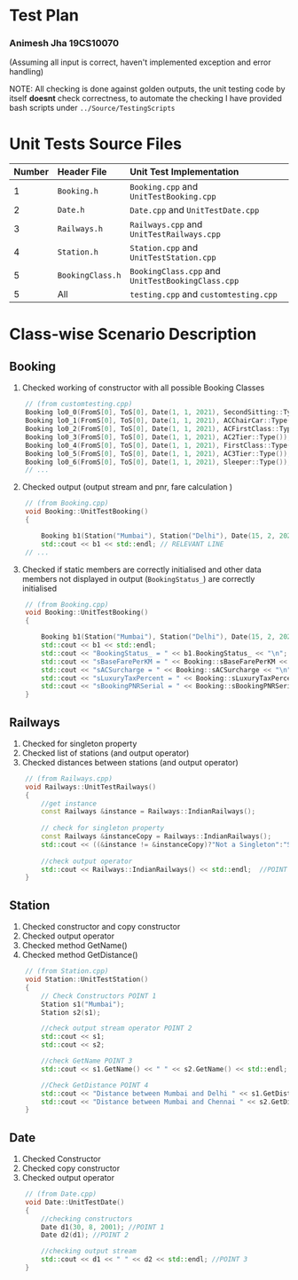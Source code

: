 # Test Plan #
### Animesh Jha  19CS10070 ###
(Assuming all input is correct, haven't implemented exception and error handling)

NOTE: All checking is done against golden outputs, the unit testing code by itself **doesnt** check correctness, to automate the checking I have provided bash scripts under `../Source/TestingScripts`
# Unit Tests Source Files #
Number | Header File | Unit Test Implementation
| :--- | :--- | :---
1| `Booking.h` | `Booking.cpp` and `UnitTestBooking.cpp` 
2| `Date.h` |`Date.cpp` and `UnitTestDate.cpp`
3| `Railways.h` |`Railways.cpp` and `UnitTestRailways.cpp`
4| `Station.h` |`Station.cpp` and `UnitTestStation.cpp`
5| `BookingClass.h` |`BookingClass.cpp` and `UnitTestBookingClass.cpp`
5| All |`testing.cpp` and `customtesting.cpp`

# Class-wise Scenario Description

## Booking ##
1. Checked working of constructor with all possible Booking Classes 
```cpp
    // (from customtesting.cpp)
    Booking lo0_0(FromS[0], ToS[0], Date(1, 1, 2021), SecondSitting::Type());
    Booking lo0_1(FromS[0], ToS[0], Date(1, 1, 2021), ACChairCar::Type());
    Booking lo0_2(FromS[0], ToS[0], Date(1, 1, 2021), ACFirstClass::Type());
    Booking lo0_3(FromS[0], ToS[0], Date(1, 1, 2021), AC2Tier::Type());
    Booking lo0_4(FromS[0], ToS[0], Date(1, 1, 2021), FirstClass::Type());
    Booking lo0_5(FromS[0], ToS[0], Date(1, 1, 2021), AC3Tier::Type());
    Booking lo0_6(FromS[0], ToS[0], Date(1, 1, 2021), Sleeper::Type());
    // ... 
```
2. Checked output (output stream and pnr, fare calculation )
```cpp
    // (from Booking.cpp)
    void Booking::UnitTestBooking()
    {

        Booking b1(Station("Mumbai"), Station("Delhi"), Date(15, 2, 2021), ACFirstClass::Type());
        std::cout << b1 << std::endl; // RELEVANT LINE
    // ...
```
3. Checked if static members are correctly initialised and other data members not displayed in output (`BookingStatus_`) are correctly initialised
```cpp
    // (from Booking.cpp)
    void Booking::UnitTestBooking()
    {

        Booking b1(Station("Mumbai"), Station("Delhi"), Date(15, 2, 2021), ACFirstClass::Type());
        std::cout << b1 << std::endl;
        std::cout << "BookingStatus_ = " << b1.BookingStatus_ << "\n";
        std::cout << "sBaseFarePerKM = " << Booking::sBaseFarePerKM << "\n";
        std::cout << "sACSurcharge = " << Booking::sACSurcharge << "\n";
        std::cout << "sLuxuryTaxPercent = " << Booking::sLuxuryTaxPercent << "\n";
        std::cout << "sBookingPNRSerial = " << Booking::sBookingPNRSerial << "\n";
    }
```

## Railways ##

1. Checked for singleton property
2. Checked list of stations (and output operator)
3. Checked distances between stations (and output operator)
```cpp
    // (from Railways.cpp)
    void Railways::UnitTestRailways()
    { 
        //get instance
        const Railways &instance = Railways::IndianRailways();
        
        // check for singleton property
        const Railways &instanceCopy = Railways::IndianRailways();
        std::cout << ((&instance != &instanceCopy)?"Not a Singleton":"Singleton") << std::endl;  // POINT 1
        
        //check output operator
        std::cout << Railways::IndianRailways() << std::endl;  //POINT 2 and 3
    }
```

## Station ##

1. Checked constructor and copy constructor
1. Checked output operator
1. Checked method GetName()
1. Checked method GetDistance()

```cpp
    // (from Station.cpp)
    void Station::UnitTestStation()
    {
        // Check Constructors POINT 1
        Station s1("Mumbai");
        Station s2(s1);

        //check output stream operator POINT 2
        std::cout << s1;
        std::cout << s2;

        //check GetName POINT 3
        std::cout << s1.GetName() << " " << s2.GetName() << std::endl;

        //Check GetDistance POINT 4
        std::cout << "Distance between Mumbai and Delhi " << s1.GetDistance("Delhi") << std::endl;
        std::cout << "Distance between Mumbai and Chennai " << s2.GetDistance("Chennai") << std::endl;
    }
```

## Date ##

1. Checked Constructor
1. Checked copy constructor
1. Checked output operator

```cpp
    // (from Date.cpp)
    void Date::UnitTestDate()
    {
        //checking constructors 
        Date d1(30, 8, 2001); //POINT 1
        Date d2(d1); //POINT 2

        //checking output stream
        std::cout << d1 << " " << d2 << std::endl; //POINT 3
    }
```


